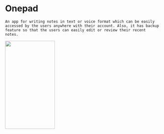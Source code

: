 # Onepad


`An app for writing notes in text or voice format which can be easily accessed by the users anywhere with their account. Also, it has backup feature so that the users can easily edit or review their recent notes.`


<img src="https://user-images.githubusercontent.com/83745993/129162885-cd980abc-6a6f-4847-87da-86877a67232c.gif" width="162" height="288">

